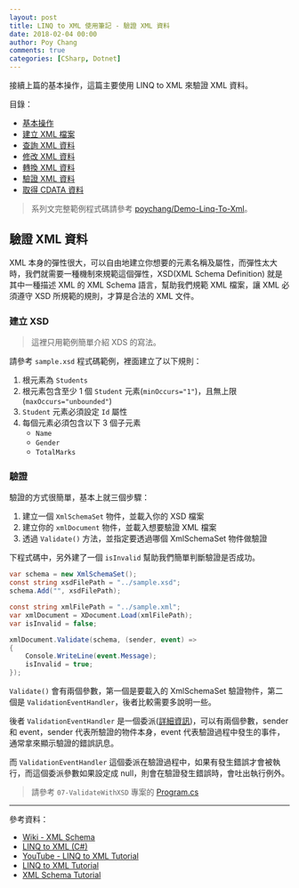 ```yaml
---
layout: post
title: LINQ to XML 使用筆記 - 驗證 XML 資料
date: 2018-02-04 00:00
author: Poy Chang
comments: true
categories: [CSharp, Dotnet]
---
```

接續上篇的基本操作，這篇主要使用 LINQ to XML 來驗證 XML 資料。

目錄：

* [基本操作](https://poychang.github.io/linq-to-xml-basic-usage/)
* [建立 XML 檔案](https://poychang.github.io/linq-to-xml-create-xml-file)
* [查詢 XML 資料](https://poychang.github.io/linq-to-xml-query-xml/)
* [修改 XML 資料](https://poychang.github.io/linq-to-xml-edit-xml)
* [轉換 XML 資料](https://poychang.github.io/linq-to-xml-transfom-xml)
* [驗證 XML 資料](https://poychang.github.io/linq-to-xml-validate-xml)
* [取得 CDATA 資料](https://poychang.github.io/2018-02-05-linq-to-xml-extract-data-from-cdata)

>系列文完整範例程式碼請參考 [poychang/Demo-Linq-To-Xml](https://github.com/poychang/Demo-Linq-To-Xml)。

## 驗證 XML 資料

XML 本身的彈性很大，可以自由地建立你想要的元素名稱及屬性，而彈性太大時，我們就需要一種機制來規範這個彈性，XSD(XML Schema Definition) 就是其中一種描述 XML 的 XML Schema 語言，幫助我們規範 XML 檔案，讓 XML 必須遵守 XSD 所規範的規則，才算是合法的 XML 文件。

### 建立 XSD

>這裡只用範例簡單介紹 XDS 的寫法。

請參考 `sample.xsd` 程式碼範例，裡面建立了以下規則：

1. 根元素為 `Students`
2. 根元素包含至少 1 個 `Student` 元素(`minOccurs="1"`)，且無上限(`maxOccurs="unbounded"`)
3. `Student` 元素必須設定 `Id` 屬性
4. 每個元素必須包含以下 3 個子元素
	* `Name`
	* `Gender`
	* `TotalMarks`

<script src="https://raw.githubusercontent.com/poychang/Demo-Linq-To-Xml/master/sample.xsd"></script>

### 驗證

驗證的方式很簡單，基本上就三個步驟：

1. 建立一個 `XmlSchemaSet` 物件，並載入你的 XSD 檔案
2. 建立你的 `xmlDocument` 物件，並載入想要驗證 XML 檔案
3. 透過 `Validate()` 方法，並指定要透過哪個 XmlSchemaSet 物件做驗證

下程式碼中，另外建了一個 `isInvalid` 幫助我們簡單判斷驗證是否成功。

```csharp
var schema = new XmlSchemaSet();
const string xsdFilePath = "../sample.xsd";
schema.Add("", xsdFilePath);

const string xmlFilePath = "../sample.xml";
var xmlDocument = XDocument.Load(xmlFilePath);
var isInvalid = false;

xmlDocument.Validate(schema, (sender, event) =>
{
    Console.WriteLine(event.Message);
    isInvalid = true;
});
```

`Validate()` 會有兩個參數，第一個是要載入的 XmlSchemaSet 驗證物件，第二個是 `ValidationEventHandler`，後者比較需要多說明一些。

後者 `ValidationEventHandler` 是一個委派([詳細資訊](https://docs.microsoft.com/zh-tw/dotnet/api/system.xml.schema.validationeventhandler?view=netframework-4.7.1))，可以有兩個參數，sender 和 event，sender 代表所驗證的物件本身，event 代表驗證過程中發生的事件，通常拿來顯示驗證的錯誤訊息。

而 `ValidationEventHandler` 這個委派在驗證過程中，如果有發生錯誤才會被執行，而這個委派參數如果設定成 null，則會在驗證發生錯誤時，會吐出執行例外。

>請參考 `07-ValidateWithXSD` 專案的 [Program.cs](https://github.com/poychang/Demo-Linq-To-Xml/blob/master/07-ValidateWithXSD/Program.cs)

----------

參考資料：

* [Wiki - XML Schema](https://zh.wikipedia.org/wiki/XML_Schema)
* [LINQ to XML (C#)](https://docs.microsoft.com/zh-tw/dotnet/csharp/programming-guide/concepts/linq/linq-to-xml)
* [YouTube - LINQ to XML Tutorial](https://www.youtube.com/playlist?list=PL6n9fhu94yhX-U0Ruy_4eIG8umikVmBrk)
* [LINQ to XML Tutorial](http://csharp-video-tutorials.blogspot.tw/2014/08/linq-to-xml-tutorial.html)
* [XML Schema Tutorial](https://www.liquid-technologies.com/xml-schema-tutorial/xsd-elements-attributes)
